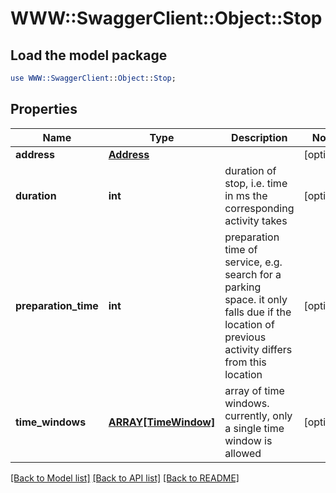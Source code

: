 # WWW::SwaggerClient::Object::Stop

## Load the model package
```perl
use WWW::SwaggerClient::Object::Stop;
```

## Properties
Name | Type | Description | Notes
------------ | ------------- | ------------- | -------------
**address** | [**Address**](Address.md) |  | [optional] 
**duration** | **int** | duration of stop, i.e. time in ms the corresponding activity takes | [optional] 
**preparation_time** | **int** | preparation time of service, e.g. search for a parking space. it only falls due if the location of previous activity differs from this location | [optional] 
**time_windows** | [**ARRAY[TimeWindow]**](TimeWindow.md) | array of time windows. currently, only a single time window is allowed | [optional] 

[[Back to Model list]](../README.md#documentation-for-models) [[Back to API list]](../README.md#documentation-for-api-endpoints) [[Back to README]](../README.md)


